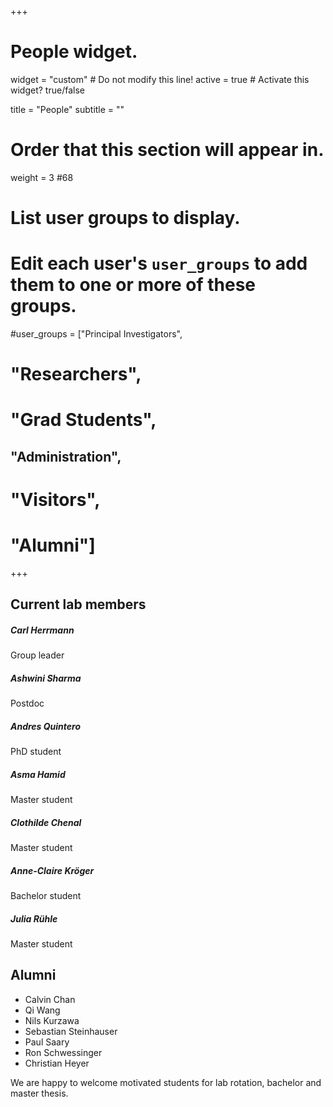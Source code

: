 +++
# People widget.
widget = "custom"  # Do not modify this line!
active = true  # Activate this widget? true/false

title = "People"
subtitle = ""

# Order that this section will appear in.
weight = 3 #68

# List user groups to display.
#   Edit each user's `user_groups` to add them to one or more of these groups.
#user_groups = ["Principal Investigators",
#               "Researchers",
#               "Grad Students",
##               "Administration",
#               "Visitors",
#               "Alumni"]
+++



## Current lab members

##### Carl Herrmann

Group leader

##### Ashwini Sharma

Postdoc

##### Andres Quintero

PhD student


##### Asma Hamid

Master student

##### Clothilde Chenal

Master student


##### Anne-Claire Kröger

Bachelor student

##### Julia Rühle

Master student

## Alumni

* Calvin Chan
* Qi Wang
* Nils Kurzawa
* Sebastian Steinhauser
* Paul Saary
* Ron Schwessinger
* Christian Heyer

We are happy to welcome motivated students for lab rotation, bachelor and master thesis.
